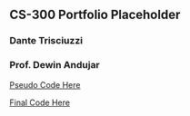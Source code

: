 
## CS-300 Portfolio Placeholder
### Dante Trisciuzzi
### Prof. Dewin Andujar

[Pseudo Code Here](https://github.com/Triscuit2311/SNHU-Portfolios/blob/main/CS300/PseudoCode-Proj1.pdf)

[Final Code Here](https://github.com/Triscuit2311/SNHU-Portfolios/tree/main/CS300/CS300-Proj2/CS300-Proj2)
